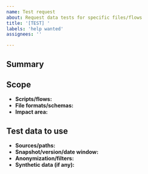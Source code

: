 ```yaml
---
name: Test request
about: Request data tests for specific files/flows
title: '[TEST] '
labels: 'help wanted'
assignees: ''

---
```


## Summary
<!-- One or two sentences: why is testing needed? Link related PR/issue if applicable. -->

## Scope
- **Scripts/flows:** 
- **File formats/schemas:** 
- **Impact area:** <!-- tables, dashboards, downstream consumers -->

## Test data to use
- **Sources/paths:** 
- **Snapshot/version/date window:** 
- **Anonymization/filters:** 
- **Synthetic data (if any):** 

